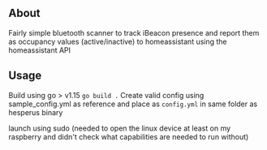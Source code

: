 ## About

Fairly simple bluetooth scanner to track iBeacon presence and report them as occupancy values (active/inactive) to homeassistant using the homeassistant API

## Usage
Build using go > v1.15 `go build .`
Create valid config using sample_config.yml as reference
and place as `config.yml` in same folder as hesperus binary

launch using sudo (needed to open the linux device at least on my raspberry and didn't check what capabilities are needed to run without)